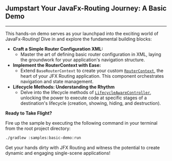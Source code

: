 ## Jumpstart Your JavaFx-Routing Journey: A Basic Demo ##

---

This hands-on demo serves as your launchpad into the exciting world of JavaFx-Routing! Dive in and explore the fundamental building blocks:

* **Craft a Simple Router Configuration XML:**
    - Master the art of defining basic router configuration in XML, laying the groundwork for your application's navigation structure.
* **Implement the RouterContext with Ease:**
    - Extend `BaseRouterContext` to create your custom [`RouterContext`](../../library/src/main/java/rahulstech/jfx/routing/RouterContext.java), the heart of your JFX Routing application. This component orchestrates navigation and state management.
* **Lifecycle Methods: Understanding the Rhythm**
    - Delve into the lifecycle methods of [`LifecycleAwareController`](../../library/src/main/java/rahulstech/jfx/routing/lifecycle/LifecycleAwareController.java), unlocking the power to execute code at specific stages of a destination's lifecycle (creation, showing, hiding, and destruction).

**Ready to Take Flight?**

Fire up the sample by executing the following command in your terminal from the root project directory:

```bash
./gradlew :samples:basic-demo:run
```

Get your hands dirty with JFX Routing and witness the potential to create dynamic and engaging single-scene applications!
